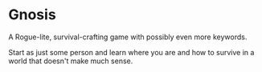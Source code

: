 # Gnosis

A Rogue-lite, survival-crafting game with possibly even more keywords.

Start as just some person and learn where you are and how to survive in a world that doesn't make much sense.

